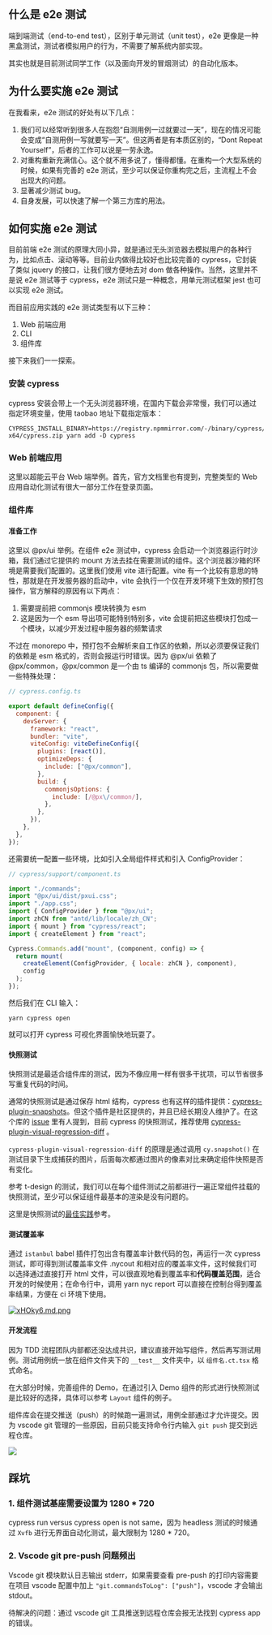 ## 什么是 e2e 测试

端到端测试（end-to-end test），区别于单元测试（unit test），e2e 更像是一种黑盒测试，测试者模拟用户的行为，不需要了解系统内部实现。

其实也就是目前测试同学工作（以及面向开发的冒烟测试）的自动化版本。

## 为什么要实施 e2e 测试

在我看来，e2e 测试的好处有以下几点：

1. 我们可以经常听到很多人在抱怨“自测用例一过就要过一天”，现在的情况可能会变成“自测用例一写就要写一天”。但这两者是有本质区别的，“Dont Repeat Yourself”，后者的工作可以说是一劳永逸。
2. 对重构重新充满信心。这个就不用多说了，懂得都懂。在重构一个大型系统的时候，如果有完善的 e2e 测试，至少可以保证你重构完之后，主流程上不会出现大的问题。
3. 显著减少测试 bug。
4. 自身发展，可以快速了解一个第三方库的用法。

## 如何实施 e2e 测试

目前前端 e2e 测试的原理大同小异，就是通过无头浏览器去模拟用户的各种行为，比如点击、滚动等等。目前业内做得比较好也比较完善的 cypress，它封装了类似 jquery 的接口，让我们很方便地去对 dom 做各种操作。当然，这里并不是说 e2e 测试等于 cypress，e2e 测试只是一种概念，用单元测试框架 jest 也可以实现 e2e 测试。

而目前应用实践的 e2e 测试类型有以下三种：

1. Web 前端应用
2. CLI
3. 组件库

接下来我们一一探索。

### 安装 cypress

cypress 安装会带上一个无头浏览器环境，在国内下载会非常慢，我们可以通过指定环境变量，使用 taobao 地址下载指定版本：

```shell
CYPRESS_INSTALL_BINARY=https://registry.npmmirror.com/-/binary/cypress/10.9.0/darwin-x64/cypress.zip yarn add -D cypress
```

### Web 前端应用

这里以超能云平台 Web 端举例。首先，官方文档里也有提到，完整类型的 Web 应用自动化测试有很大一部分工作在登录页面。

### 组件库

#### 准备工作

这里以 @px/ui 举例。在组件 e2e 测试中，cypress 会启动一个浏览器运行时沙箱，我们通过它提供的 mount 方法去挂在需要测试的组件。这个浏览器沙箱的环境是需要我们配置的。这里我们使用 vite 进行配置。vite 有一个比较有意思的特性，那就是在开发服务器的启动中，vite 会执行一个仅在开发环境下生效的预打包操作，官方解释的原因有以下两点：

1. 需要提前把 commonjs 模块转换为 esm
2. 这是因为一个 esm 导出项可能特别特别多，vite 会提前把这些模块打包成一个模块，以减少开发过程中服务器的频繁请求

不过在 monorepo 中，预打包不会解析来自工作区的依赖，所以必须要保证我们的依赖是 esm 格式的，否则会报运行时错误。因为 @px/ui 依赖了 @px/common，@px/common 是一个由 ts 编译的 commonjs 包，所以需要做一些特殊处理：

```js
// cypress.config.ts

export default defineConfig({
  component: {
    devServer: {
      framework: "react",
      bundler: "vite",
      viteConfig: viteDefineConfig({
        plugins: [react()],
        optimizeDeps: {
          include: ["@px/common"],
        },
        build: {
          commonjsOptions: {
            include: [/@px\/common/],
          },
        },
      }),
    },
  },
});
```

还需要统一配置一些环境，比如引入全局组件样式和引入 ConfigProvider：

```js
// cypress/support/component.ts

import "./commands";
import "@px/ui/dist/pxui.css";
import "./app.css";
import { ConfigProvider } from "@px/ui";
import zhCN from "antd/lib/locale/zh_CN";
import { mount } from "cypress/react";
import { createElement } from "react";

Cypress.Commands.add("mount", (component, config) => {
  return mount(
    createElement(ConfigProvider, { locale: zhCN }, component),
    config
  );
});
```

然后我们在 CLI 输入：

```shell
yarn cypress open
```

就可以打开 cypress 可视化界面愉快地玩耍了。

#### 快照测试

快照测试是最适合组件库的测试，因为不像应用一样有很多干扰项，可以节省很多写重复代码的时间。

通常的快照测试是通过保存 html 结构，cypress 也有这样的插件提供：[cypress-plugin-snapshots](https://github.com/meinaart/cypress-plugin-snapshots)。但这个插件是社区提供的，并且已经长期没人维护了。在这个库的 [issue](https://github.com/meinaart/cypress-plugin-snapshots/issues/220) 里有人提到，目前 cypress 的快照测试，推荐使用 [cypress-plugin-visual-regression-diff](https://github.com/FRSOURCE/cypress-plugin-visual-regression-diff) 。

`cypress-plugin-visual-regression-diff` 的原理是通过调用 `cy.snapshot()` 在测试目录下生成捕获的图片，后面每次都通过图片的像素对比来确定组件快照是否有变化。

参考 t-design 的测试，我们可以在每个组件测试之前都进行一遍正常组件挂载的快照测试，至少可以保证组件最基本的渲染是没有问题的。

这里是快照测试的[最佳实践](https://docs.cypress.io/guides/tooling/visual-testing#Best-practices)参考。

#### 测试覆盖率

通过 `istanbul` babel 插件打包出含有覆盖率计数代码的包，再运行一次 cypress 测试，即可得到测试覆盖率文件 .nycout 和相对应的覆盖率文件，这时候我们可以选择通过直接打开 html 文件，可以很直观地看到覆盖率和**代码覆盖范围**，适合开发的时候使用；在命令行中，调用 yarn nyc report 可以直接在控制台得到覆盖率结果，方便在 ci 环境下使用。

[![xHOky6.md.png](https://s1.ax1x.com/2022/11/02/xHOky6.md.png)](https://imgse.com/i/xHOky6)

#### 开发流程

因为 TDD 流程团队内部都还没达成共识，建议直接开始写组件，然后再写测试用例。测试用例统一放在组件文件夹下的 `__test__` 文件夹中，以 `组件名.ct.tsx` 格式命名。

在大部分时候，完善组件的 Demo，在通过引入 Demo 组件的形式进行快照测试是比较好的选择，具体可以参考 `Layout` 组件的例子。

组件库会在提交推送（push）的时候跑一遍测试，用例全部通过才允许提交。因为 vscode git 管理的一些原因，目前只能支持命令行内输入 `git push` 提交到远程仓库。

![](https://tva1.sinaimg.cn/large/008vxvgGgy1h7ksqx45cvj315n09lq4a.jpg)

## 踩坑

### 1. 组件测试基座需要设置为 1280 \* 720

cypress run versus cypress open is not same，因为 headless 测试的时候通过 `Xvfb` 进行无界面自动化测试，最大限制为 1280 \* 720。

### 2. Vscode git pre-push 问题频出

Vscode git 模块默认日志输出 stderr，如果需要查看 pre-push 的打印内容需要在项目 vscode 配置中加上 `"git.commandsToLog": ["push"]`，vscode 才会输出 stdout。

待解决的问题：通过 vscode git 工具推送到远程仓库会报无法找到 cypress app 的错误。
